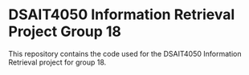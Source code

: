 # DSAIT4050 Information Retrieval Project Group 18

This repository contains the code used for the DSAIT4050 Information Retrieval project for group 18.
